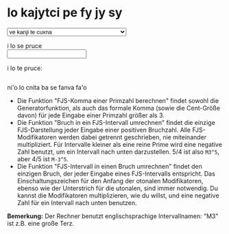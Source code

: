 ﻿# lo kajytci pe fy jy sy

<select id="computations">
  <option value="">ve kanji te cuxna</option>
  <option value="comma">i kanji lo togyfancyku'e tu'a pa dilcysle</option>
  <option value="tofjs">i kanji lo fy jy sy togyku'e tu'a pa frinu</option>
  <option value="fromfjs">i kanji lo pa frinu tu'a pa togyku'e pe fy jy sy</option>
  <option value="setlambda">translateme</option>
</select>

i lo se pruce <span id="input-name"></span><br />
<input type="text" id="input">

i lo te pruce: <br />
<pre><code id="output"></code></pre>

ni'o lo cnita ba se fanva fa'o

- Die Funktion "FJS-Komma einer Primzahl berechnen" findet sowohl die Generatorfunktion, als auch das formale Komma (sowie die Cent-Größe davon) für jede Eingabe einer Primzahl größer als 3.
- Die Funktion "Bruch in ein FJS-Intervall umrechnen" findet die einzige FJS-Darstellung jeder Eingabe einer positiven Bruchzahl. Alle FJS-Modifikatoren werden dabei getrennt geschrieben, nie miteinander multipliziert. Für Intervalle kleiner als eine reine Prime wird eine negative Zahl benutzt, um ein Intervall nach unten darzustellen. 5/4 ist also `M3^5`, aber 4/5 ist `M-3^5`.
- Die Funktion "FJS-Intervall in einen Bruch umrechnen" findet den einzigen Bruch, der jeder Eingabe eines FJS-Intervalls entspricht. Das Einschaltungszeichen für den Anfang der otonalen Modifikatoren, ebenso wie der Unterstrich für die utonalen, sind immer notwendig. Du kannst die Modifikatoren multiplizieren, wie du willst, und eine negative Zahl für ein Intervall nach unten benutzen.

**Bemerkung:** Der Rechner benutzt englischsprachige Intervallnamen: "M3" ist z.B. eine große Terz.

<link rel="stylesheet" href="../assets/calcsheets.css">
<script src="../assets/fjs.js"></script>
<script src="../assets/calc.js"></script>
<script>
  var loc = {
             prime: "noi dilcysle",
          fraction: "noi frinu",
      intervalName: "noi sinxa su'o fy jy sy togyku'e to mu'u zo'oi «m3_5» toi",
                    // translate me
         centValue: "cents",
         generator: "generator",
             comma: "formal comma",
    outputInterval: "interval name",
             ratio: "value",
           noInput: "i lo se pruce ca kunti",
    lambdaInformer: "No input given; type in 'default' to set λ (now %1) back to sqrt(33/31).",
     cantFactorize: "i mi na ka'e kanji tu'a lo'i dilcymu'o be la'oi «%1»",
        notANumber: "i zo'oi «%1» sinxa no namcu",
       wrongFormat: "i mi na jimpe fi lo stura",
   wrongIntVariant: "i zo'oi «%1» zo'oi «%2» na mapti lo ka klesi",
       wrongFactor: "i li re na e nai li ci ka'e dilcymu'o lo fy jy sy togystika",
     noComputation: "i cuxna no ve pruce",
          notPrime: "i la'oi «%1» na dilcysle",
    butPythagorean: "i li re e li ci cu jai nu cistrpitagora i ri na jai se sarcu tu'a lo fy jy sy togystika",
           notFrac: "i lo se pruce na frinu to mu'u zo'oi «5/3» e zo'oi «928/777» toi",
              div0: "i ai nai cumgau lo nu dilcu fi li no",
           notReal: "‘%1’ is not a real number."
  };
</script>
